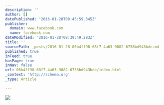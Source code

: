 ```yaml
---
description: ''
author: []
datePublished: '2016-01-28T08:45:59.345Z'
publisher:
  domain: www.facebook.com
  name: facebook.com
dateModified: '2016-01-28T08:39:49.283Z'
title: ''
sourcePath: _posts/2016-01-28-06b4ff98-68f7-4a63-9082-6758bd943bde.md
published: true
inFeed: true
hasPage: true
inNav: false
url: 06b4ff98-68f7-4a63-9082-6758bd943bde/index.html
_context: 'http://schema.org'
_type: Article

---
```

![](https://scontent-mrs1-1.xx.fbcdn.net/hphotos-xtp1/v/t1.0-9/12552634_1648200982097319_3599747583176809876_n.jpg?oh=71eb83ba3b6b26ad1c4b8b46792ca654&oe=573785C5)